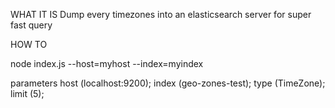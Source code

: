 WHAT IT IS
Dump every timezones into an elasticsearch server for super fast query

HOW TO

node index.js --host=myhost --index=myindex

parameters
host (localhost:9200);
index (geo-zones-test);
type (TimeZone);
limit (5);
